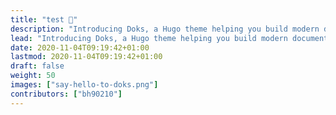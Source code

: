 ```yaml
---
title: "test 👋"
description: "Introducing Doks, a Hugo theme helping you build modern documentation websites that are secure, fast, and SEO-ready — by default."
lead: "Introducing Doks, a Hugo theme helping you build modern documentation websites that are secure, fast, and SEO-ready — by default."
date: 2020-11-04T09:19:42+01:00
lastmod: 2020-11-04T09:19:42+01:00
draft: false
weight: 50
images: ["say-hello-to-doks.png"]
contributors: ["bh90210"]
---
```

